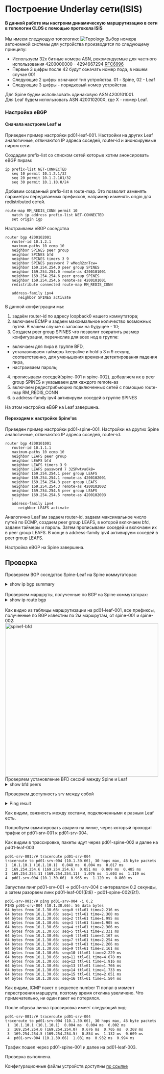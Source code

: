 # **Построение Underlay сети(ISIS)**

#### **В данной работе мы настроим динамическую маршрутизацию в сети в топологии CLOS с помощью протокола ISIS**

Мы имеем следующую топологию:
![Topology](images/topology.png)
Выбор номера автономной системы для устройства производится по следующему принципу:
* Используем 32х битные номера ASN, рекомендуемые для частного использования 4200000000 - 4294967294 [RFC6996](https://datatracker.ietf.org/doc/rfc6996/)
* Первые 3 цифры после 42 будут означать номер пода, в нашем случае 001
* Следующие 2 цифры означают тип устройства. 01 - Spine, 02 - Leaf
* Следующие 3 цифры - порядковый номер устройства.
  
Для Spine будем использовать одинаковую ASN 4200101001. <br>
Для Leaf будем использовать ASN 420010200X, где Х - номер Leaf.

### Настройка eBGP

#### Сначала настроим Leaf'ы

Приведен пример настройки pd01-leaf-001. Настройки на других Leaf аналогичные, отличаются IP адреса соседей, router-id и анонсируемые пиром сети.

Создадим prefix-list со списком сетей которые хотим анонсировать eBGP пирам:
````
ip prefix-list NET-CONNECTED
   seq 10 permit 10.1.2.1/32
   seq 20 permit 10.1.2.101/32
   seq 30 permit 10.1.10.0/24
````
Добавим созданный prefix-list в route-map. Это позволит изменять параметры передаваемых префиксов, например изменять origin для redistributed сетей.
```
route-map RM_REDIS_CONN permit 10
   match ip address prefix-list NET-CONNECTED
   set origin igp
```
Настраиваем eBGP соседства

````
router bgp 4200102001
   router-id 10.1.2.1
   maximum-paths 10 ecmp 10
   neighbor SPINES peer group
   neighbor SPINES bfd
   neighbor SPINES timers 3 9
   neighbor SPINES password 7 wMeqR2znTcw=
   neighbor 169.254.254.0 peer group SPINES
   neighbor 169.254.254.0 remote-as 4200101001
   neighbor 169.254.254.6 peer group SPINES
   neighbor 169.254.254.6 remote-as 4200101001
   redistribute connected route-map RM_REDIS_CONN

   address-family ipv4
      neighbor SPINES activate
````
В данной конфигруации мы:
   1. задаём router-id по адресу loopback0 нашего коммутатора;
   2. включаем ECMP и задаем максимальное количество возможных путей. В нашем случае с запасом на будущее - 10;
   3. Создаем peer group SPINES что позволит сократить размер конфигурации, перечислив для всех нод в группе:
  - включаем для пира в группе BFD,
  - устанавливаем таймеры keepalive и hold в 3 и 9 секунд соответственно, для уменьшения времени детектирования падения пира,
  - настраиваем пароль;
  4. прописываем соседей(spine-001 и spine-002), добавляем их в peer group SPINES и указываем для каждого remote-as
  5. включаем редистрибьюцию подключенных сетей с помощью route-map RM_REDIS_CONN
  6. в address-family ipv4 активируем соседей в группе SPINES
   
На этом настройка eBGP на Leaf завершена. <br>

#### Переходим к настройке Spine'ов

Приведен пример настройки pd01-spine-001. Настройки на других Spine аналогичные, отличаются IP адреса соседей, router-id.
````
router bgp 4200101001
   router-id 10.1.1.1
   maximum-paths 10 ecmp 10
   neighbor LEAFS peer group
   neighbor LEAFS bfd
   neighbor LEAFS timers 3 9
   neighbor LEAFS password 7 325Pwtva6k8=
   neighbor 169.254.254.1 peer group LEAFS
   neighbor 169.254.254.1 remote-as 4200102001
   neighbor 169.254.254.3 peer group LEAFS
   neighbor 169.254.254.3 remote-as 4200102002
   neighbor 169.254.254.5 peer group LEAFS
   neighbor 169.254.254.5 remote-as 4200102003
   !
   address-family ipv4
      neighbor LEAFS activate
````
Аналогично Leaf'ам задаем router-id, задаем максимальное число путей по ECMP, создаем peer group LEAFS, в которой включаем bfd, задаем таймеры и пароль. Затем прописываем соседей и включаем их в peer group LEAFS. В конце в address-family ipv4 активируем соседей в peer group LEAFS.

Настройка eBGP на Spine завершена. <br>

## Проверка

Проверяем BGP соседство Spine-Leaf на Spine коммутаторах:
<details>
  <summary>show ip bgp summary</summary>
  <img src="images/sp1-bgp-nei.png" alt="spine1-nei" width="500"/><br>
  <img src="images/sp2-bgp-nei.png" alt="spine2-nei" width="500"/><br>
</details>
<br>
Проверяем маршруты, полученные по BGP на Spine коммутаторах:
<details>
  <summary>show ip route bgp</summary>
  <img src="images/sp1-bgp-rou.png" alt="spine1-routes" width="500"/><br>
  <img src="images/sp2-bgp-rou.png" alt="spine2-routes" width="500"/><br>
</details>
<br>
Как видно из таблицы маршрутизации на pd01-leaf-001, все префиксы, полученные по BGP известны по 2м маршрутам, от spine-001 и spine-002: <br>
<img src="images/lf1-bgp-rou.png" alt="spine1-bfd" width="500"/>
<br>
Проверяем установление BFD сессий между Spine и Leaf
<details>
  <summary>show bfd peers</summary>
  <img src="images/sp1-bfd-nei.png" alt="spine1-bfd" width="500"/><br>
  <img src="images/sp2-bfd-nei.png" alt="spine2-bfd" width="500"/><br>
</details>

Проверяем доступность srv между собой
<details>
  <summary>Ping result</summary>
  <img src="images/srv1-ping.png" alt="srv1-ping" width="500"/><br>
</details>

Как видим, связность между хостами, подключенными к разным Leaf есть.

Попробуем сымитировать аварию на линке, через который проходит трафик от pd01-srv-001 к pd01-srv-004.

Как видим в трассировке, пакеты идут через pd01-spine-002 и далее на pd01-leaf-003
 ````
pd01-srv-001:/# traceroute pd01-srv-004
traceroute to pd01-srv-004 (10.1.30.66), 30 hops max, 46 byte packets
 1  10.1.10.1 (10.1.10.1)  0.048 ms  0.004 ms  0.017 ms
 2  169.254.254.6 (169.254.254.6)  0.851 ms  0.809 ms  0.485 ms
 3  169.254.254.11 (169.254.254.11)  1.076 ms  1.603 ms  1.119 ms
 4  pd01-srv-004 (10.1.30.66)  0.965 ms  1.120 ms  0.860 ms
````
Запустим пинг pd01-srv-001 -> pd01-srv-004 с интервалом 0.2 секунды, а затем разорвем линк pd01-leaf-001(Et8) - pd01-spine-002(Et1).

```
pd01-srv-001:/# ping pd01-srv-004 -i 0.2
PING pd01-srv-004 (10.1.30.66): 56 data bytes
64 bytes from 10.1.30.66: seq=0 ttl=61 time=2.216 ms
64 bytes from 10.1.30.66: seq=1 ttl=61 time=2.360 ms
64 bytes from 10.1.30.66: seq=2 ttl=61 time=1.995 ms
64 bytes from 10.1.30.66: seq=3 ttl=61 time=1.905 ms
64 bytes from 10.1.30.66: seq=4 ttl=61 time=2.306 ms
64 bytes from 10.1.30.66: seq=5 ttl=61 time=2.331 ms
64 bytes from 10.1.30.66: seq=6 ttl=61 time=2.167 ms
64 bytes from 10.1.30.66: seq=7 ttl=61 time=2.254 ms
64 bytes from 10.1.30.66: seq=8 ttl=61 time=2.266 ms
64 bytes from 10.1.30.66: seq=9 ttl=61 time=2.161 ms
64 bytes from 10.1.30.66: seq=10 ttl=61 time=2.229 ms
64 bytes from 10.1.30.66: seq=11 ttl=61 time=4.078 ms
64 bytes from 10.1.30.66: seq=12 ttl=61 time=1.916 ms
64 bytes from 10.1.30.66: seq=13 ttl=61 time=1.766 ms
64 bytes from 10.1.30.66: seq=14 ttl=61 time=1.733 ms
64 bytes from 10.1.30.66: seq=15 ttl=61 time=2.051 ms
64 bytes from 10.1.30.66: seq=16 ttl=61 time=1.504 ms
```
Как видим, ICMP пакет c sequence number 11 попал в момент перестроения маршрута, поэтому время отклика увеличено. Что примечательно, ни один пакет не потерялся.

После обрыва линка трассировка имеет следующий вид:
```
pd01-srv-001:/# traceroute pd01-srv-004
traceroute to pd01-srv-004 (10.1.30.66), 30 hops max, 46 byte packets
 1  10.1.10.1 (10.1.10.1)  0.004 ms  0.004 ms  0.002 ms
 2  169.254.254.0 (169.254.254.0)  0.676 ms  0.705 ms  0.368 ms
 3  169.254.254.5 (169.254.254.5)  0.854 ms  1.132 ms  0.609 ms
 4  pd01-srv-004 (10.1.30.66)  1.031 ms  0.932 ms  0.994 ms
````
Трафик пошел через pd01-spine-001 и далее на pd01-leaf-003.

Проверка выполнена.

Конфигурационные файлы устройств доступны [по ссылке](https://github.com/aledkrv/otus_cod_learning/tree/main/lesson_3_ebgp/lab_ebgp_configs)
